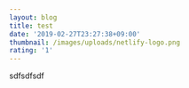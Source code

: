 ```yaml
---
layout: blog
title: test
date: '2019-02-27T23:27:38+09:00'
thumbnail: /images/uploads/netlify-logo.png
rating: '1'
---
```

sdfsdfsdf
